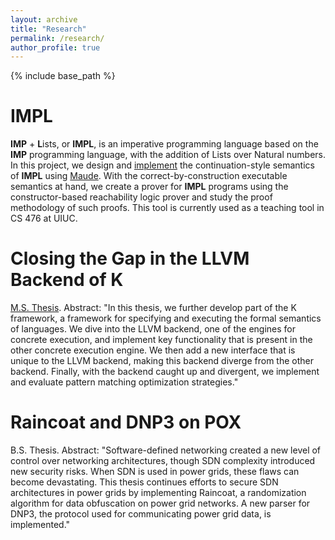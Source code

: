 ```yaml
---
layout: archive
title: "Research"
permalink: /research/
author_profile: true
---
```


{% include base_path %}

IMPL
======
**IMP** + **L**ists, or **IMPL**, is an imperative programming language based on the **IMP** programming language, with the addition of Lists over Natural numbers. In this project, we design and [implement](https://github.com/mickyabir/IMPL) the continuation-style semantics of **IMPL** using [Maude](http://maude.cs.illinois.edu/w/index.php/The_Maude_System). With the correct-by-construction executable semantics at hand, we create a prover for **IMPL** programs using the constructor-based reachability logic prover and study the proof methodology of such proofs. This tool is currently used as a teaching tool in CS 476 at UIUC.

Closing the Gap in the LLVM Backend of K
======
[M.S. Thesis](http://mickyabir.com/files/ms-thesis.pdf). Abstract: "In this thesis, we further develop part of the K framework, a framework for specifying and executing the formal semantics of languages. We dive into the LLVM backend, one of the engines for concrete execution, and implement key functionality that is present in the other concrete execution engine. We then add a new interface that is unique to the LLVM backend, making this backend diverge from the other backend. Finally, with the backend caught up and divergent, we implement and evaluate pattern matching optimization strategies."

Raincoat and DNP3 on POX
======
B.S. Thesis. Abstract: "Software-defined networking created a new level of control over networking architectures, though SDN complexity introduced new security risks. When SDN is used in power grids, these flaws can become devastating. This thesis continues efforts to secure SDN architectures in power grids by implementing Raincoat, a randomization algorithm for data obfuscation on power grid networks. A new parser for DNP3, the protocol used for communicating power grid data, is implemented."
